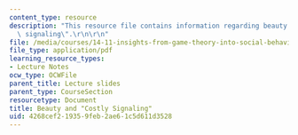 ```yaml
---
content_type: resource
description: "This resource file contains information regarding beauty and \"costly\
  \ signaling\".\r\n\r\n"
file: /media/courses/14-11-insights-from-game-theory-into-social-behavior-fall-2013/4268cef219359feb2ae61c5d611d3528_MIT14_11F13_Costly_Signal.pdf
file_type: application/pdf
learning_resource_types:
- Lecture Notes
ocw_type: OCWFile
parent_title: Lecture slides
parent_type: CourseSection
resourcetype: Document
title: Beauty and "Costly Signaling"
uid: 4268cef2-1935-9feb-2ae6-1c5d611d3528
---
```

